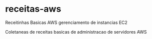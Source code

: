 # receitas-aws
Receitinhas Basicas AWS gerenciamento de instancias EC2


Coletaneas de receitas basicas de administracao de servidores AWS

